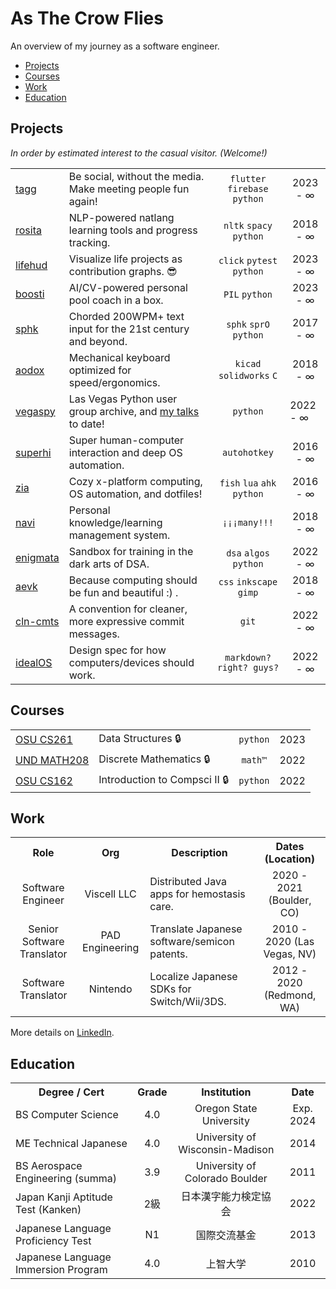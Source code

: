 # As The Crow Flies
An overview of my journey as a software engineer.

<!-- When I decided to transition into tech in 2021, I had a few years of patchwork SWE experience but wanted to get more serious. My goals were to:

1. Officially reboot as a software engineer.
2. Eliminate skill gaps to maximize potential.
3. Document/version control **_everything_**.

So far it's going great - I've never been more excited to wake up every day :) . -->

- [Projects](#projects)
- [Courses](#courses)
- [Work](#work)
- [Education](#education)


<!-- ───────────────────────────────────────────────────────────────────────────── -->


## Projects
_In order by estimated interest to the casual visitor. (Welcome!)_
<table>
    <!-- <tr>
        <td><a href="URL">NAME</a></td>
        <td>DESCRIPTION</td>
        <td align="center"><code>TECH</code> <code>TECH</code> <code>TECH</code></td>
        <td align="center">YYYY - YYYY</td>
    </tr> -->
    <tr>
        <td><a href="https://github.com/jxcrw/tagg">tagg</a></td>
        <td>Be social, without the media. Make meeting people fun again!</td>
        <td align="center"><code>flutter</code> <code>firebase</code> <code>python</code></td>
        <td align="center">2023 - ∞</td>
    </tr>
    <tr>
        <td><a href="https://github.com/jxcrw/rosita">rosita</a></td>
        <td>NLP-powered natlang learning tools and progress tracking.</td>
        <td align="center"><code>nltk</code> <code>spacy</code> <code>python</code></td>
        <td align="center">2018 - ∞</td>
    </tr>
    <tr>
        <td><a href="https://github.com/jxcrw/lifehud">lifehud</a></td>
        <td>Visualize life projects as contribution graphs. 😎</td>
        <td align="center"><code>click</code> <code>pytest</code> <code>python</code></td>
        <td align="center">2023 - ∞</td>
    </tr>
    <tr>
        <td><a href="https://github.com/jxcrw/boosti">boosti</a></td>
        <td>AI/CV-powered personal pool coach in a box.</td>
        <td align="center"><code>PIL</code> <code>python</code></td>
        <td align="center">2023 - ∞</td>
    </tr>
    <tr>
        <td><a href="https://github.com/jxcrw/sphk">sphk</a></td>
        <td>Chorded 200WPM+ text input for the 21st century and beyond.</td>
        <td align="center"><code>sphk</code> <code>sprO</code> <code>python</code></td>
        <td align="center">2017 - ∞</td>
    </tr>
    <tr>
        <td><a href="https://github.com/jxcrw/aodox">aodox</a></td>
        <td>Mechanical keyboard optimized for speed/ergonomics.</td>
        <td align="center"><code>kicad</code> <code>solidworks</code> <code>C</code></td>
        <td align="center">2018 - ∞</td>
    </tr>
    <tr>
        <td><a href="https://github.com/jxcrw/vegaspy">vegaspy</a></td>
        <td>Las Vegas Python user group archive, and <a href="https://github.com/jxcrw?tab=repositories&q=Vegaspy&type=&language=&sort=">my talks</a> to date!</td>
        <td align="center"><code>python</code></td>
        <td>2022 - ∞</td>
    </tr>
    <tr>
        <td><a href="https://github.com/jxcrw/superhi">superhi</a></td>
        <td>Super human-computer interaction and deep OS automation.</td>
        <td align="center"><code>autohotkey</code></td>
        <td align="center">2016 - ∞</td>
    </tr>
    <tr>
        <td><a href="https://github.com/jxcrw/zia">zia</a></td>
        <td>Cozy x-platform computing, OS automation, and dotfiles!</td>
        <td align="center"><code>fish</code> <code>lua</code> <code>ahk</code> <code>python</code></td>
        <td align="center">2016 - ∞</td>
    </tr>
    <tr>
        <td><a href="https://github.com/jxcrw/navi">navi</a></td>
        <td>Personal knowledge/learning management system.</td>
        <td align="center"><code>¡¡¡many!!!</code></td>
        <td align="center">2018 - ∞</td>
    </tr>
    <tr>
        <td><a href="https://github.com/jxcrw/enigmata">enigmata</a></td>
        <td>Sandbox for training in the dark arts of DSA.</td>
        <td align="center"><code>dsa</code> <code>algos</code> <code>python</code></td>
        <td align="center">2022 - ∞</td>
    </tr>
    <tr>
        <td><a href="https://github.com/jxcrw/aevk">aevk</a></td>
        <td>Because computing should be fun and beautiful :) .</td>
        <td align="center"><code>css</code> <code>inkscape</code> <code>gimp</code></td>
        <td align="center">2018 - ∞</td>
    </tr>
    <tr>
        <td><a href="https://github.com/jxcrw/clean-commits">cln-cmts</a></td>
        <td>A convention for cleaner, more expressive commit messages.</td>
        <td align="center"><code>git</code></td>
        <td align="center">2022 - ∞</td>
    </tr>
    <tr>
        <td><a href="https://github.com/jxcrw/idealOS">idealOS</a></td>
        <td>Design spec for how computers/devices should work.</td>
        <td align="center"><code>markdown? right? guys?</code></td>
        <td align="center">2022 - ∞</td>
    </tr>
</table>


<!-- ───────────────────────────────────────────────────────────────────────────── -->


## Courses
<table>
    <!-- <tr>
        <td><a href="URL">NAME</a></td>
        <td>DESCRIPTION</td>
        <td align="center"><code>TECH</code> <code>TECH</code> <code>TECH</code></td>
        <td align="center">YYYY - YYYY</td>
    </tr> -->
    <tr>
        <td><a href="https://github.com/jxcrw/osu-cs261">OSU CS261</a></td>
        <td>Data Structures 🔒</td>
        <td align="center"><code>python</code></td>
        <td align="center">2023</td>
    </tr>
    <tr>
        <td><a href="https://github.com/jxcrw/osu-cs208">UND MATH208</a></td>
        <td>Discrete Mathematics 🔒</td>
        <td align="center"><code>math™</code></td>
        <td align="center">2022</td>
    </tr>
    <tr>
        <td><a href="https://github.com/jxcrw/osu-cs162">OSU CS162</a></td>
        <td>Introduction to Compsci II 🔒</td>
        <td align="center"><code>python</code></td>
        <td align="center">2022</td>
    </tr>
</table>


<!-- ───────────────────────────────────────────────────────────────────────────── -->


## Work
<table>
    <tr>
        <th align="center">Role</th>
        <th align="center">Org</th>
        <th align="center">Description</th>
        <th align="center">Dates (Location)</th>
    </tr>
    <tr>
        <td align="center">Software Engineer</td>
        <td align="center">Viscell LLC</td>
        <td>Distributed Java apps for hemostasis care.</td>
        <td align="center">2020 - 2021 (Boulder, CO)</td>
    </tr>
    <tr>
        <td align="center">Senior Software Translator</td>
        <td align="center">PAD Engineering</td>
        <td>Translate Japanese software/semicon patents.</td>
        <td align="center">2010 - 2020 (Las Vegas, NV)</td>
    </tr>
    <tr>
        <td align="center">Software Translator</td>
        <td align="center">Nintendo</td>
        <td>Localize Japanese SDKs for Switch/Wii/3DS.</td>
        <td align="center">2012 - 2020 (Redmond, WA)</td>
    </tr>
</table>

More details on [LinkedIn](https://www.linkedin.com/in/jxcrw/).


<!-- ───────────────────────────────────────────────────────────────────────────── -->


## Education
<table>
    <tr>
        <th align="center">Degree / Cert</th>
        <th align="center">Grade</th>
        <th align="center">Institution</th>
        <th align="center">Date</th>
    </tr>
    <tr>
        <td>BS Computer Science</td>
        <td align="center">4.0</td>
        <td align="center">Oregon State University</td>
        <td align="center">Exp. 2024</td>
    </tr>
    <tr>
        <td>ME Technical Japanese</td>
        <td align="center">4.0</td>
        <td align="center">University of Wisconsin-Madison</td>
        <td align="center">2014</td>
    </tr>
    <tr>
        <td>BS Aerospace Engineering (summa)</td>
        <td align="center">3.9</td>
        <td align="center">University of Colorado Boulder</td>
        <td align="center">2011</td>
    </tr>
    <tr>
        <td>Japan Kanji Aptitude Test (Kanken)</td>
        <td align="center">2級</td>
        <td align="center">日本漢字能力検定協会</td>
        <td align="center">2022</td>
    </tr>
    <tr>
        <td>Japanese Language Proficiency Test</td>
        <td align="center">N1</td>
        <td align="center">国際交流基金</td>
        <td align="center">2013</td>
    </tr>
    <tr>
        <td>Japanese Language Immersion Program</td>
        <td align="center">4.0</td>
        <td align="center">上智大学</td>
        <td align="center">2010</td>
    </tr>
</table>
